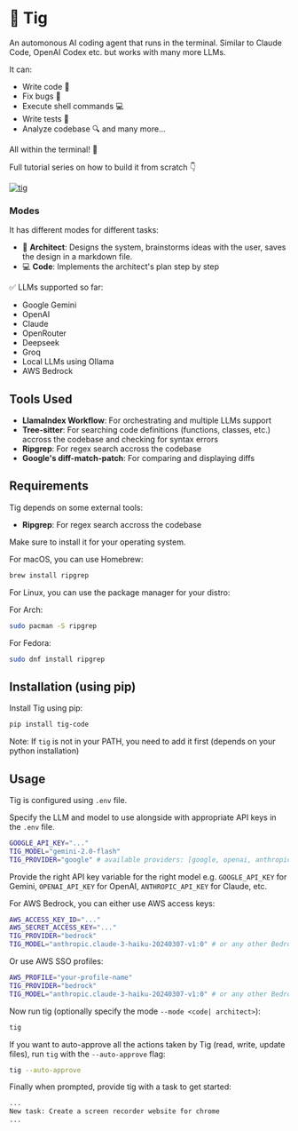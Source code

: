 # 🐯 Tig
An automonous AI coding agent that runs in the terminal. Similar to Claude Code, OpenAI Codex etc. but works with many more LLMs.

It can: 
- Write code 📝
- Fix bugs 🐛
- Execute shell commands 💻
- Write tests 🧪
- Analyze codebase 🔍 and many more...

All within the terminal! 🚀

Full tutorial series on how to build it from scratch 👇

[![tig](https://img.youtube.com/vi/cgGWTjk1VLg/maxresdefault.jpg)](https://www.youtube.com/watch?v=cgGWTjk1VLg)

### Modes

It has different modes for different tasks:
- 📝 **Architect**: Designs the system, brainstorms ideas with the user, saves the design in a markdown file.
- 💻 **Code**: Implements the architect's plan step by step

✅ LLMs supported so far:
- Google Gemini
- OpenAI
- Claude
- OpenRouter
- Deepseek
- Groq
- Local LLMs using Ollama
- AWS Bedrock


## Tools Used

- **LlamaIndex Workflow**: For orchestrating and multiple LLMs support
- **Tree-sitter**: For searching code definitions (functions, classes, etc.) accross the codebase and checking for syntax errors
- **Ripgrep**: For regex search accross the codebase
- **Google's diff-match-patch**: For comparing and displaying diffs


## Requirements

Tig depends on some external tools:

- **Ripgrep**: For regex search accross the codebase

Make sure to install it for your operating system.

For macOS, you can use Homebrew:
```bash
brew install ripgrep
```

For Linux, you can use the package manager for your distro:

For Arch:
```bash
sudo pacman -S ripgrep
```

For Fedora:
```bash
sudo dnf install ripgrep
```

## Installation (using pip)

Install Tig using pip:
```bash
pip install tig-code
```
Note: If `tig` is not in your PATH, you need to add it first (depends on your python installation)

## Usage

Tig is configured using `.env` file.

Specify the LLM and model to use alongside with appropriate API keys in the `.env` file.
```bash
GOOGLE_API_KEY="..."
TIG_MODEL="gemini-2.0-flash"
TIG_PROVIDER="google" # available providers: [google, openai, anthropic, deepseek, groq, ollama, openrouter, bedrock]
```
Provide the right API key variable for the right model e.g. `GOOGLE_API_KEY` for Gemini, `OPENAI_API_KEY` for OpenAI, `ANTHROPIC_API_KEY` for Claude, etc.

For AWS Bedrock, you can either use AWS access keys:
```bash
AWS_ACCESS_KEY_ID="..."
AWS_SECRET_ACCESS_KEY="..."
TIG_PROVIDER="bedrock"
TIG_MODEL="anthropic.claude-3-haiku-20240307-v1:0" # or any other Bedrock model
```

Or use AWS SSO profiles:
```bash
AWS_PROFILE="your-profile-name"
TIG_PROVIDER="bedrock"
TIG_MODEL="anthropic.claude-3-haiku-20240307-v1:0" # or any other Bedrock model
```

Now run tig (optionally specify the mode `--mode <code| architect>`):
```bash
tig
```
If you want to auto-approve all the actions taken by Tig (read, write, update files), run `tig` with the `--auto-approve` flag:
```bash
tig --auto-approve
```

Finally when prompted, provide tig with a task to get started:
```txt
...
New task: Create a screen recorder website for chrome
...
```
